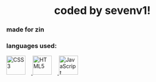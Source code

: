 <h1 align="center">coded by sevenv1!</h1>
<h3 align="left">made for zin</h3>

<h3 align="left">languages used:</h3>
<p align="left">
  <a href="https://www.w3.org/Style/CSS/Overview.en.html" target="_blank" rel="noreferrer">
    <img src="https://api.iconify.design/logos:css-3.svg" alt="CSS3" width="50" height="50" style="margin-right: 15px;"/>
  </a>
  <a href="https://www.w3.org/html/" target="_blank" rel="noreferrer">
    <img src="https://api.iconify.design/logos:html-5.svg" alt="HTML5" width="50" height="50" style="margin-right: 15px;"/>
  </a>
  <a href="https://developer.mozilla.org/en-US/docs/Web/JavaScript" target="_blank" rel="noreferrer">
    <img src="https://api.iconify.design/logos:javascript.svg" alt="JavaScript" width="50" height="50" style="margin-right: 15px;"/>
  </a>
</p>
